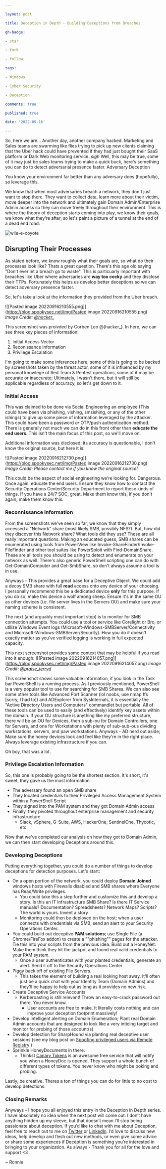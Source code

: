 ```yaml
---

layout: post

title: Deception in Depth - Building Deceptions from Breaches

gh-badge:

- star

- fork

- follow

tags:

- Windows

- Cyber Security

- Deception

comments: true

published: true

date: '2022-09-16'

---
```


So, here we are... Another day, another company hacked. Marketing and Sales teams are swarming like flies trying to pick up new clients claiming that the Uber hack could have prevented if they had just bought their SaaS platform or Dark Web monitoring service. *sigh* Well, this may be true, some of it may just be sales teams trying to make a quick buck, here's something you can do to detect adversarial presence faster. Adversary Deception

You know your environment far better than any adversary does (hopefully), so leverage this. 

We know that when most adversaries breach a network, they don't just want to stop there. They want to collect data, learn more about their victim, move deeper into the network and ultimately gain Domain Admin/Enterprise Admin access so they can move freely throughout their environment. This is where the theory of deception starts coming into play, we know their goals, we know what they're after, so let's paint a picture of a tunnel at the end of a dead end road.

![wile-e-coyote](https://c.tenor.com/PvsmswBxi48AAAAd/wile-e-coyote-and-the-road-runner-wile-e-coyote-runs-into-tunnel.gif)

## Disrupting Their Processes
As stated before, we know roughly what their goals are, so what do their processes look like? Thats a great question. There's this age old saying "Don't ever let a breach go to waste". This is particuarly important with breaches like Uber where adversaries are **way too cocky** and they disclose their TTPs. Fortunately this helps us develop better deceptions so we can detect adversary presence faster.

So, let's take a look at the information they provided from the Uber breach.

![[Pasted image 20220916210555.png]](https://blog.spookysec.net/img/Pasted image 20220916210555.png)
*Image Credit: [@hacker_](https://twitter.com/hacker_)*

This screenshot was proivded by Corben Leo @(hacker_). In here, we can see three key pieces of information:
1. Initial Access Vector
2. Reconissance Information
3. Privilege Escalation

I'm going to make some inferences here; some of this is going to be backed by screenshots taken by the threat actor, some of it is influenced by my personal knowlege of Red Team & Pentest operations, some of it may be accurate or inaccurate; Ultimately, I wasn't there, but it will still be applicable regardless of accuracy, so let's get down to it.

### Initial Access
This was claimed to be done via Social Engineering an employee (This could have been via phishing, vishing, smsishing, or any of the other ishings) to give up some piece of information leveraged by the attacker. This could have been a password *or* OTP/push authentication method. There is generally not much we can do in this front other than **educate the end users**. This isn't the main focus of this post, so we'll move on. 

Additional information was disclosed; its accuracy is questionable, I don't know the original source, but here it is:

![[Pasted image 20220916212730.png]](https://blog.spookysec.net/img/Pasted image 20220916212730.png)
*Image Credit: Please contact me if you know the original source!*

This could be the aspect of social engineering we're looking for. Dangerous. Once again, educate the end users. Ensure they know how to contact the Security Operations Center/Security Department to report these kinds of things. If you have a 24/7 SOC, great. Make them know this, if you don't again, make them know this. 

### Reconnissance Information
From the screenshots we've seen so far, we know that they simply accessed a "Network" share (most likely SMB, possibly NFS?). But, how did they discover this Network share? What tools did they use? These are all really important questions. Making an educated guess, SMB shares can be enumerated using tools from PowerView like Invoke-ShareFinder/Invoke-FileFinder and other tool suites like PowerSploit with Find-DomainShare. These are all tools you should be using to detect and enumerate on your network as well. There's also generic PowerShell scripting one can do with Get-DomainComputer and Get-SmbShare, so don't always assume a tool is in use.

Anyways - This provides a great base for a Deceptive Object. We could add a decoy SMB share with full **read** access onto any device of your choosing. I personally recommend this be a dedicated device **only** for this purpose. If you do so, make this device a wolf among sheep. Ensure it's in the same OU as other devices (i.e. file server lives in the Servers OU) and make sure your naming scheme is consistent.

The next (and arguably most important step) is to monitor for SMB connection attempts. You could use a tool or service like Corelight or Bro, or utilize Windows Event logs (Microsoft-Windows-SMBServer/Connectivity and Microsoft-Windows-SMBServer/Security). How you do it doesn't exactly matter as you've verified logging is working in full expected capacity.

This next screenshot provides some context that may be helpful if you read into it enough:
![[Pasted image 20220916214057.png]](https://blog.spookysec.net/img/Pasted image 20220916214057.png)
*Image Credit: [@praise_terryd](https://twitter.com/praise_terryd/status/1570583105123258369/photo/3)*

This screenshot shows some valuable information, if you look in the Task bar PowerShell is a running process. As I previously mentioned, PowerShell is a very popular tool to use for searching for SMB Shares. We can also see some other tools like Advanced Port Scanner (lol noobs, use nmap ffs \[sorry, I had to\]) and ADExplorer from SysInternals, it is essentially the "Active Directory Users and Computers" commandlet but portable. All of these tools can be used to easily (and effectively) identify key assets within the domain. If your OU structure is anything like my preferred structure, there will be an OU for Devices, then a sub-ou for Domain Controllers, one for Servers, and one for Workstations with plenty of sub-sub-ous dividing workstations, servers, and paw workstations. Anyways - AD nerd out aside; Make sure the honey devices look and feel like they're in the right place. Always leverage existing infrastructure if you can.

 Oh boy, that was a lot.
 
### Privilege Escalation Information
So, this one is probably going to be the shortest section. It's short, it's sweet, they gave us the most information.
- The adversary found an open SMB share 
- They located credentials to their Privileged Access Management System within a PowerShell Script
- They signed into the PAM system and they got Domain Admin access
- Finally, they pivoted throughout enterprise management and security infrastructure
	- Slack, vSphere, G-Suite, AWS, HackerOne, SentinelOne, Thycotic, etc.

Now that we've completed our analysis on how they got to Domain Admin, we can then start developing Deceptions around this.

### Developing Deceptions
Putting everything together, you could do a number of things to develop deceptions for detection purposes. Let's start:
- On a open portion of the network, you could deploy **Domain Joined** windows hosts with Firewalls disabled and SMB shares where Everyone has Read/Write privileges.
	- You could take this a step further and customize this and develop a story. Is this an IT Infrastructure SMB Share? Is there IT Service manuals? Documentation? Spreadsheets? Network Maps? Scripts? The world is yours. Invent a story
	- Monitoring could then be deployed on the host; when a user connects with credentials via SMB, send an alert to your Security Operations Center.
- You could build out deceptive **PAM solutions**; use Single File (a Chrome/FireFox addon) to create a ""phishing"" pages for the attacker. Tie this into your scripts from the previous idea. Build out a HoneyNet. Make them think they hit the jackpot and found real valid credentials to your PAM system. 
	- Once a user authenticates with your planted credentials, generate an alert. Send it off to the Security Operations Center
- Piggy back off of existing File Servers. 
	- This takes the element of building a real looking host away. It'll often just be a quick chat with your Identity Team (Domain Admins) and they'll be happy to help out as long as it provides no new risk.
- Create Deceptive Service Accounts
	- Kerberoasting is still relevant! Throw an easy-to-crack password out there. You never know. 
		- User accounts are free to make. It literally costs nothing and can improve your deception footprint massively!
- Develop intelligent alerting on Domain Enumeration; Plant real Domain Admin accounts that are designed to look like a very inticing target and monitor for probing of those account(s).
- Develop detection for SharpHound via planting real deceptive user sessions (see my blog post on [Spoofing privileged users via Remote Registry](https://blog.spookysec.net/DnD-Deceiving-BH/) )
- Sprinkle HoneyDocuments in there. 
	- Thinkst [Canary Tokens](https://canarytokens.org/generate) is an awesome free service that will notify you when a HoneyDoc is opened. They support a whole bunch of different types of tokens. You never know who might be poking and probing.

Lastly, be creative. Theres a ton of things you can do for little to no cost to develop detections.

### Closing Remarks
Anyways - I hope you all enjoyed this entry in the Deception in Depth series. I have absolutely no idea when the next post will come out. I don’t have anything hidden up my sleeve, but that doesn’t mean I’ll stop being passionate about deception. If you’d like to chat with me about Deception, feel free to reach out to me on [Twitter](https://twitter.com/NaisuBanana) or [LinkedIn](https://www.linkedin.com/in/rbartwitz/). I’d love to discuss new ideas, help develop and flesh out new methods, or even give some advice or share some experiences if Deception is something you’re interested in bringing to your organization. As always - Thank you for all for the love and support <3 

~ Ronnie
